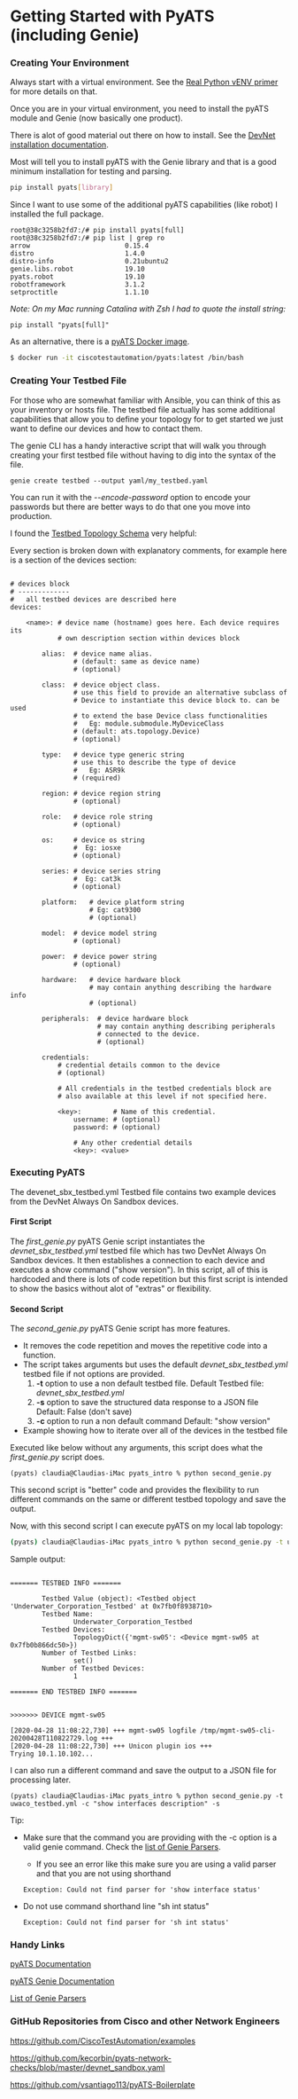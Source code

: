 
# Getting Started with PyATS (including Genie)

### Creating Your Environment

Always start with a virtual environment.  See the [Real Python vENV primer](https://realpython.com/python-virtual-environments-a-primer/) for more details on that.

Once you are in your virtual environment, you need to install the pyATS module and Genie (now basically one product).

There is alot of good material out there on how to install. See the [DevNet installation documentation](https://pubhub.devnetcloud.com/media/genie-docs/docs/installation/installation.html).

Most will tell you to install pyATS with the Genie library and that is a good minimum installation for testing and parsing.   

```bash
pip install pyats[library]
```

Since I want to use some of the additional pyATS capabilities (like robot) I installed the full package.

```
root@38c3258b2fd7:/# pip install pyats[full]
root@38c3258b2fd7:/# pip list | grep ro
arrow                        0.15.4
distro                       1.4.0
distro-info                  0.21ubuntu2
genie.libs.robot             19.10
pyats.robot                  19.10
robotframework               3.1.2
setproctitle                 1.1.10
```



*Note:  On my Mac running Catalina with Zsh I had to quote the install string:*

```
pip install "pyats[full]"
```



As an alternative, there is a [pyATS Docker image](https://developer.cisco.com/codeexchange/github/repo/CiscoTestAutomation/pyats-docker).

```bash
$ docker run -it ciscotestautomation/pyats:latest /bin/bash
```



### Creating Your Testbed File

For those who are somewhat familiar with Ansible, you can think of this as your inventory or hosts file.  The testbed file actually has some additional capabilities that allow you to define your topology for to get started we just want to define our devices and how to contact them.

The genie CLI has a handy interactive script that will walk you through creating your first testbed file without having to dig into the syntax of the file.

```
genie create testbed --output yaml/my_testbed.yaml
```

You can run it with the *--encode-password* option to encode your passwords but there are better ways to do that one you move into production.

I found the [Testbed Topology Schema](https://pubhub.devnetcloud.com/media/pyats/docs/topology/schema.html) very helpful:

Every section is broken down with explanatory comments, for example here is a section of the devices section:

```

# devices block
# -------------
#   all testbed devices are described here
devices:

    <name>: # device name (hostname) goes here. Each device requires its
            # own description section within devices block

        alias:  # device name alias.
                # (default: same as device name)
                # (optional)

        class:  # device object class.
                # use this field to provide an alternative subclass of
                # Device to instantiate this device block to. can be used
                # to extend the base Device class functionalities
                #   Eg: module.submodule.MyDeviceClass
                # (default: ats.topology.Device)
                # (optional)

        type:   # device type generic string
                # use this to describe the type of device
                #   Eg: ASR9k
                # (required)

        region: # device region string
                # (optional)

        role:   # device role string
                # (optional)

        os:     # device os string
                #  Eg: iosxe
                # (optional)

        series: # device series string
                #  Eg: cat3k
                # (optional)

        platform:   # device platform string
                    # Eg: cat9300
                    # (optional)

        model:  # device model string
                # (optional)

        power:  # device power string
                # (optional)

        hardware:   # device hardware block
                    # may contain anything describing the hardware info
                    # (optional)

        peripherals:  # device hardware block
                      # may contain anything describing peripherals
                      # connected to the device.
                      # (optional)

        credentials:
            # credential details common to the device
            # (optional)

            # All credentials in the testbed credentials block are
            # also available at this level if not specified here.

            <key>:        # Name of this credential.
                username: # (optional)
                password: # (optional)

                # Any other credential details
                <key>: <value>

```



### Executing PyATS

The devenet_sbx_testbed.yml Testbed file contains two example devices from the DevNet Always On Sandbox devices.

#### First Script

The *first\_genie.py* pyATS Genie script instantiates the *devnet_sbx_testbed.yml* testbed file which has two DevNet Always On Sandbox devices.   It then establishes a connection to each device and executes a show command ("show version").  In this script, all of this is hardcoded and there is lots of code repetition but this first script is intended to show the basics without alot of "extras" or flexibility.



#### Second Script

The *second\_genie.py* pyATS Genie script has more features.

- It removes the code repetition and moves the repetitive code into a function.
- The script takes arguments but uses the default  *devnet_sbx_testbed.yml* testbed file if not options are provided.
  1. **-t** option to use a non default testbed file. 
     Default Testbed file:  *devnet_sbx_testbed.yml*
  2. **-s** option to save the structured data response to a JSON file 
     Default: False (don't save)
  3. **-c** option to run a non default command 
     Default: "show version"
- Example showing how to iterate over all of the devices in the testbed file

Executed like below without any arguments, this script does what the *first_genie.py* script does. 

```
(pyats) claudia@Claudias-iMac pyats_intro % python second_genie.py
```

This second script is "better" code and provides the flexibility to run different commands on the same or different testbed topology and save the output.

Now, with this second script I can execute pyATS on my local lab topology:

```bash
(pyats) claudia@Claudias-iMac pyats_intro % python second_genie.py -t uwaco_testbed.yml
```



Sample output:

```

======= TESTBED INFO =======

        Testbed Value (object): <Testbed object 'Underwater_Corporation_Testbed' at 0x7fb0f8938710>
        Testbed Name: 
                Underwater_Corporation_Testbed
        Testbed Devices: 
                TopologyDict({'mgmt-sw05': <Device mgmt-sw05 at 0x7fb0b866dc50>})
        Number of Testbed Links: 
                set()
        Number of Testbed Devices: 
                1

======= END TESTBED INFO =======


>>>>>>> DEVICE mgmt-sw05

[2020-04-28 11:08:22,730] +++ mgmt-sw05 logfile /tmp/mgmt-sw05-cli-20200428T110822729.log +++
[2020-04-28 11:08:22,730] +++ Unicon plugin ios +++
Trying 10.1.10.102...

```



I can also run a different command and save the output to a JSON file for processing later.

```
(pyats) claudia@Claudias-iMac pyats_intro % python second_genie.py -t uwaco_testbed.yml -c "show interfaces description" -s 

```

Tip: 

- Make sure that the command you are providing with the -c option is a valid genie command. Check the [list of Genie Parsers](https://pubhub.devnetcloud.com/media/genie-feature-browser/docs/#/parsers).  

  - If you see an error like this make sure you are using a valid parser and that you are not using shorthand

  ```
  Exception: Could not find parser for 'show interface status'
  ```

- Do not use command shorthand line "sh int status"

  ```
  Exception: Could not find parser for 'sh int status'
  ```

  

### Handy Links

[pyATS Documentation](https://pubhub.devnetcloud.com/media/pyats/docs/index.html)

[pyATS Genie Documentation](https://pubhub.devnetcloud.com/media/genie-docs/docs/overview/introduction.html)

[List of Genie Parsers](https://pubhub.devnetcloud.com/media/genie-feature-browser/docs/#/parsers)



### GitHub Repositories from Cisco and other Network Engineers

https://github.com/CiscoTestAutomation/examples

https://github.com/kecorbin/pyats-network-checks/blob/master/devnet_sandbox.yaml

https://github.com/vsantiago113/pyATS-Boilerplate

